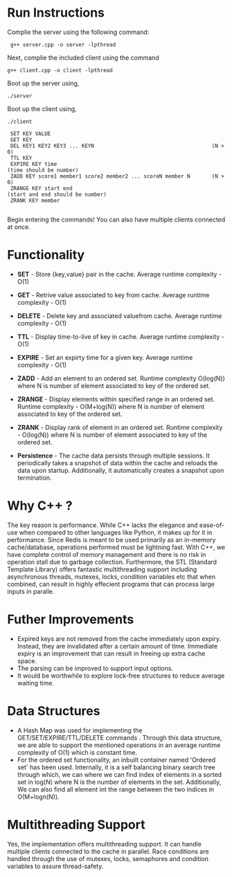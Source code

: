 # Run Instructions
Complie the server using the following command:
```
 g++ server.cpp -o server -lpthread
```

Next, complie the included client using the command
```
g++ client.cpp -o client -lpthread
```
Boot up the server using,
```
./server
```
Boot up the client using,
```
./client
```
```
 SET KEY VALUE
 GET KEY
 DEL KEY1 KEY2 KEY3 ... KEYN                                      (N > 0)
 TTL KEY 
 EXPIRE KEY time                                                  (time should be number)
 ZADD KEY score1 member1 score2 member2 ... scoreN member N       (N > 0)
 ZRANGE KEY start end                                             (start and end should be number)
 ZRANK KEY member
 
```
Begin entering the commands! You can also have multiple clients connected at once.
# Functionality

- **SET** - Store {key,value} pair in the cache. Average runtime complexity - O(1)
- **GET**  - Retrive value associated to key from cache. Average runtime complexity - O(1) 
- **DELETE** - Delete key and associated valuefrom cache. Average runtime complexity - O(1) 
- **TTL** -  Display time-to-live of key in cache. Average runtime complexity - O(1) 
- **EXPIRE** - Set an expirty time for a given key. Average runtime complexity - O(1) 
- **ZADD** -  Add an element to an ordered set. Runtime complexity O(log(N))  where N is number of element associated to  key of the ordered set.
- **ZRANGE** - Display elements within specified range in an ordered set. Runtime complexity - O(M+log(N)) where N is number of element associated to  key of the ordered set.
- **ZRANK** - Display rank of element in an ordered set.  Runtime complexity -  O(log(N)) where N is number of element associated to  key of the ordered set.


- **Persistence** - The cache data persists through multiple sessions. It periodically takes a snapshot of data within the cache and reloads the data upon startup. Additionally, it automatically creates a snapshot upon termination.


# Why C++ ?

The key reason is performance. While C++ lacks the elegance and ease-of-use when compared to other languages like Python, it makes up for it in performance.
Since Redis is meant to be used primarily as an in-memory cache/database, operations performed must be lightning fast. With C++, we have complete control of memory management and there is no risk in operation stall due to garbage collection. 
Furthermore, the STL (Standard Template Library) offers fantastic multithreading support including asynchronous threads, mutexes, locks, condition variables etc that when combined, can result in highly effecient programs that can process large inputs in paralle.

# Futher Improvements

- Expired keys are not removed from the cache immediately upon expiry. Instead, they are invalidated after a certain amount of time. Immediate expiry is an improvement that can result in freeing up extra cache space.
- The parsing can be improved to support input options.
- It would be worthwhile to explore lock-free structures to reduce average waiting time.

# Data Structures

- A Hash Map was used for implementing the GET/SET/EXPIRE/TTL/DELETE commands . Through this data structure, we are able to support the mentioned operations in an average runtime complexity of O(1) which is constant time.
- For the ordered set functionality, an inbuilt container named 'Ordered set' has been used. Internally, it is a self balancing binary search tree through which, we can where we can find index of elements in a sorted set in log(N) where N is the number of elements in the set. Additionally, We can also find all element int the range between the two indices in O(M+logn(N)).


# Multithreading Support

Yes, the implementation offers multithreading support. 
It can handle multiple clients connected to the cache in parallel. Race conditions are handled through the use of mutexes, locks, semaphores and condition variables to assure thread-safety.
